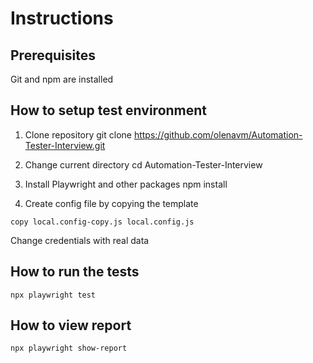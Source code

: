 # Instructions

## Prerequisites

Git and npm are installed

## How to setup test environment

1. Clone repository
git clone https://github.com/olenavm/Automation-Tester-Interview.git

2. Change current directory 
cd Automation-Tester-Interview

3. Install Playwright and other packages
npm install

4. Create config file by copying the template
```
copy local.config-copy.js local.config.js
```
Change credentials with real data

## How to run the tests

```
npx playwright test
```

## How to view report

```
npx playwright show-report
```